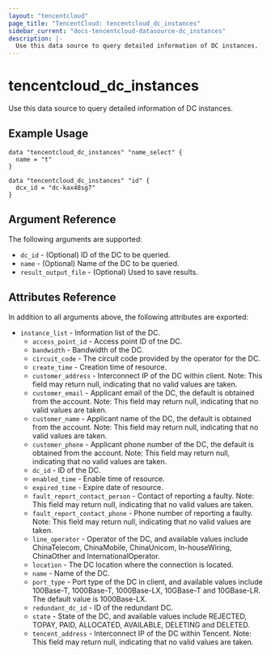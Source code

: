 ```yaml
---
layout: "tencentcloud"
page_title: "TencentCloud: tencentcloud_dc_instances"
sidebar_current: "docs-tencentcloud-datasource-dc_instances"
description: |-
  Use this data source to query detailed information of DC instances.
---
```


# tencentcloud_dc_instances

Use this data source to query detailed information of DC instances.

## Example Usage

```hcl
data "tencentcloud_dc_instances" "name_select" {
  name = "t"
}

data "tencentcloud_dc_instances" "id" {
  dcx_id = "dc-kax48sg7"
}
```

## Argument Reference

The following arguments are supported:

* `dc_id` - (Optional) ID of the DC to be queried.
* `name` - (Optional) Name of the DC to be queried.
* `result_output_file` - (Optional) Used to save results.

## Attributes Reference

In addition to all arguments above, the following attributes are exported:

* `instance_list` - Information list of the DC.
  * `access_point_id` - Access point ID of tne DC.
  * `bandwidth` - Bandwidth of the DC.
  * `circuit_code` - The circuit code provided by the operator for the DC.
  * `create_time` - Creation time of resource.
  * `customer_address` - Interconnect IP of the DC within client. Note: This field may return null, indicating that no valid values are taken.
  * `customer_email` - Applicant email of the DC, the default is obtained from the account. Note: This field may return null, indicating that no valid values are taken.
  * `customer_name` - Applicant name of the DC, the default is obtained from the account. Note: This field may return null, indicating that no valid values are taken.
  * `customer_phone` - Applicant phone number of the DC, the default is obtained from the account. Note: This field may return null, indicating that no valid values are taken.
  * `dc_id` - ID of the DC.
  * `enabled_time` - Enable time of resource.
  * `expired_time` - Expire date of resource.
  * `fault_report_contact_person` - Contact of reporting a faulty. Note: This field may return null, indicating that no valid values are taken.
  * `fault_report_contact_phone` - Phone number of reporting a faulty. Note: This field may return null, indicating that no valid values are taken.
  * `line_operator` - Operator of the DC, and available values include ChinaTelecom, ChinaMobile, ChinaUnicom, In-houseWiring, ChinaOther and InternationalOperator.
  * `location` - The DC location where the connection is located.
  * `name` - Name of the DC.
  * `port_type` - Port type of the DC in client, and available values include 100Base-T, 1000Base-T, 1000Base-LX, 10GBase-T and 10GBase-LR. The default value is 1000Base-LX.
  * `redundant_dc_id` - ID of the redundant DC.
  * `state` - State of the DC, and available values include REJECTED, TOPAY, PAID, ALLOCATED, AVAILABLE, DELETING and DELETED.
  * `tencent_address` - Interconnect IP of the DC within Tencent. Note: This field may return null, indicating that no valid values are taken.



